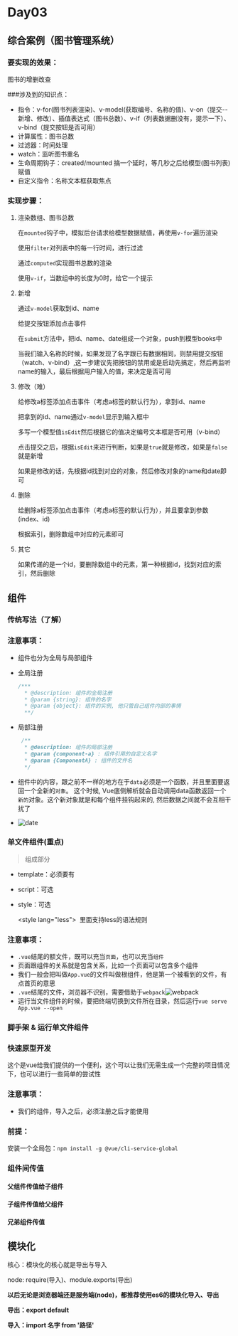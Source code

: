 # Day03

## 综合案例（图书管理系统）

### 要实现的效果：

图书的增删改查

###涉及到的知识点：

- 指令：v-for(图书列表渲染)、v-model(获取编号、名称的值)、v-on（提交--新增、修改）、插值表达式（图书总数）、v-if（列表数据删没有，提示一下）、v-bind（提交按钮是否可用）
- 计算属性：图书总数
- 过滤器：时间处理
- watch：监听图书重名
- 生命周期钩子：created/mounted 搞一个延时，等几秒之后给模型(图书列表)赋值
- 自定义指令：名称文本框获取焦点

### 实现步骤：

1. 渲染数组、图书总数

   在`mounted`钩子中，模拟后台请求给模型数据赋值，再使用`v-for`遍历渲染

   使用`filter`对列表中的每一行时间，进行过滤

   通过`computed`实现图书总数的渲染

   使用`v-if`，当数组中的长度为0时，给它一个提示

2. 新增

   通过`v-model`获取到id、name

   给提交按钮添加点击事件

   在`submit`方法中，把id、name、date组成一个对象，push到模型books中

   当我们输入名称的时候，如果发现了名字跟已有数据相同，则禁用提交按钮（watch、v-bind）,这一步建议先把按钮的禁用或是启动先搞定，然后再监听name的输入，最后根据用户输入的值，来决定是否可用

3. 修改（难）

   给修改a标签添加点击事件（考虑a标签的默认行为），拿到id、name

   把拿到的id、name通过`v-model`显示到输入框中

   多写一个模型值`isEdit`然后根据它的值决定编号文本框是否可用（v-bind）

   点击提交之后，根据`isEdit`来进行判断，如果是`true`就是修改，如果是`false`就是新增

   如果是修改的话，先根据id找到对应的对象，然后修改对象的name和date即可

4. 删除

   给删除a标签添加点击事件（考虑a标签的默认行为），并且要拿到参数(index、id)

   根据索引，删除数组中对应的元素即可

5. 其它

   如果传递的是一个id，要删除数组中的元素，第一种根据id，找到对应的索引，然后删除

## 组件

### 传统写法（了解）

### 注意事项：

- 组件也分为全局与局部组件

- 全局注册

  ```javascript
  /***
    * @description: 组件的全局注册
    * @param {string}: 组件的名字
    * @param {object}: 组件的实例, 他只管自己组件内部的事情
    **/
  
  ```

- 局部注册

  ```javascript
   /**
    * @description: 组件的局部注册
    * @param {component-a} : 组件引用的自定义名字
    * @param {ComponentA} : 组件的文件名
    */
  ```

  

- 组件中的内容，跟之前不一样的地方在于`data`必须是一个函数，并且里面要返回一个全新的`对象`。 这个时候, Vue底侧解析就会自动调用data函数返回一个`新的`对象。这个新对象就是和每个组件挂钩起来的, 然后数据之间就不会互相干扰了

- ![date](E:\黑马资料\vuebase\md教学\img\date.png)

### 单文件组件(重点)

> 组成部分

- template：必须要有

  <template>
      <div></div>
  </template>

- script：可选

  <script>
  export default {}
  </script>

- style：可选    

  <style lang="less">
   里面支持less的语法规则    
  </style>

### 注意事项：

- `.vue`结尾的额文件，既可以充当`页面`，也可以充当`组件`
- 页面跟组件的关系就是包含关系，比如一个页面可以包含多个组件
- 我们一般会把叫做`App.vue`的文件叫做根组件，他是第一个被看到的文件，有点首页的意思
- `.vue`结尾的文件，浏览器不识别，需要借助于`webpack`![webpack](E:\黑马资料\vuebase\md教学\img\webpack.png)
- 运行当文件组件的时候，要把终端切换到文件所在目录，然后运行`vue serve App.vue --open`

### 脚手架 & 运行单文件组件

### 快速原型开发

这个是vue给我们提供的一个便利，这个可以让我们无需生成一个完整的项目情况下，也可以进行一些简单的尝试性

### 注意事项：

- 我们的组件，导入之后，必须注册之后才能使用

### 前提：

安装一个全局包：`npm install -g @vue/cli-service-global`

### 组件间传值

#### 父组件传值给子组件

#### 子组件传值给父组件

#### 兄弟组件传值

## 模块化

核心：模块化的核心就是导出与导入

node:  require(导入)、module.exports(导出)

**以后无论是浏览器端还是服务端(node)，都推荐使用es6的模块化导入、导出**

**导出：export default** 

**导入：import 名字 from '路径'**

